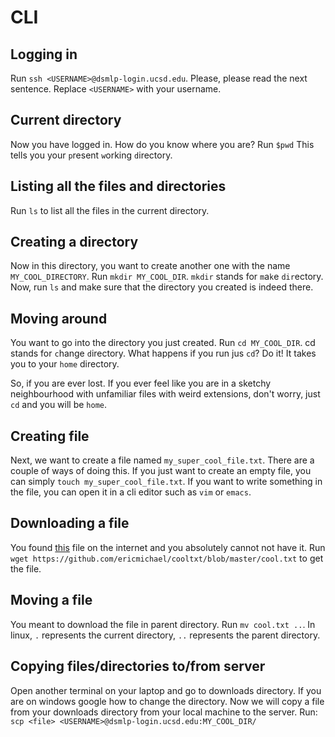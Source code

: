 # CLI

## Logging in
Run `ssh <USERNAME>@dsmlp-login.ucsd.edu`. Please, please read the next sentence. Replace `<USERNAME>` with your username.

## Current directory
Now you have logged in. How do you know where you are?
Run `$pwd`
This tells you your `p`resent `w`orking `d`irectory. 

## Listing all the files and directories
Run `ls` to list all the files in the current directory.

## Creating a directory
Now in this directory, you want to create another one with the name `MY_COOL_DIRECTORY`.
Run `mkdir MY_COOL_DIR`. `mkdir` stands for `m`a`k`e `dir`ectory. Now, run `ls` and make sure that the directory you created is indeed there.

## Moving around
You want to go into the directory you just created.
Run `cd MY_COOL_DIR`. cd stands for `c`hange `d`irectory.
What happens if you run jus `cd`? Do it! It takes you to your `home` directory. 

So, if you are ever lost. If you ever feel like you are in a sketchy neighbourhood with unfamiliar files with weird extensions, don't worry, just `cd` and you will be `home`.

## Creating file
Next, we want to create a file named `my_super_cool_file.txt`. There are a couple of ways of doing this. If you just want to create an empty file, you can simply `touch my_super_cool_file.txt`.
If you want to write something in the file, you can open it in a cli editor such as `vim` or `emacs`.

## Downloading a file
You found [this](https://github.com/ericmichael/cooltxt/blob/master/cool.txt) file on the internet and you absolutely cannot not have it.
Run `wget https://github.com/ericmichael/cooltxt/blob/master/cool.txt` to get the file.

## Moving a file
You meant to download the file in parent directory.
Run `mv cool.txt ..`. In linux, `.` represents the current directory, `..` represents the parent directory.

## Copying files/directories to/from server
Open another terminal on your laptop and go to downloads directory. If you are on windows google how to change the directory. Now we will copy a file from your downloads directory from your local machine to the server.
Run: `scp <file> <USERNAME>@dsmlp-login.ucsd.edu:MY_COOL_DIR/`